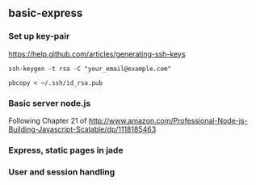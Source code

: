 basic-express
-------------


### Set up key-pair
https://help.github.com/articles/generating-ssh-keys

    ssh-keygen -t rsa -C "your_email@example.com"

    pbcopy < ~/.ssh/id_rsa.pub

### Basic server node.js
Following Chapter 21 of http://www.amazon.com/Professional-Node-js-Building-Javascript-Scalable/dp/1118185463


### Express, static pages in jade

### User and session handling
